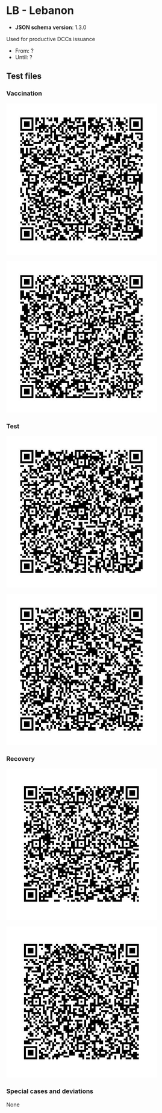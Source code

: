 # LB - Lebanon

* **JSON schema version**: 1.3.0

Used for productive DCCs issuance
* From: ?
* Until: ?

## Test files


### Vaccination

![vaccine-01.png](vaccine-01.png)

![vaccine-02.png](vaccine-02.png)


### Test

![TEST-PCR-01.png](TEST-PCR-01.png)

![TEST-PCR-02.png](TEST-PCR-02.png)

### Recovery

![Recovery-01.png](Recovery-01.png)

![Recovery-02.png](Recovery-02.png)

### Special cases and deviations
None